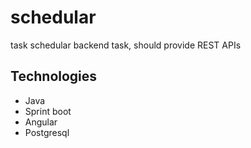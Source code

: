 # schedular
task schedular backend task, should provide REST APIs
## Technologies
 - Java
 - Sprint boot
 - Angular
 - Postgresql
